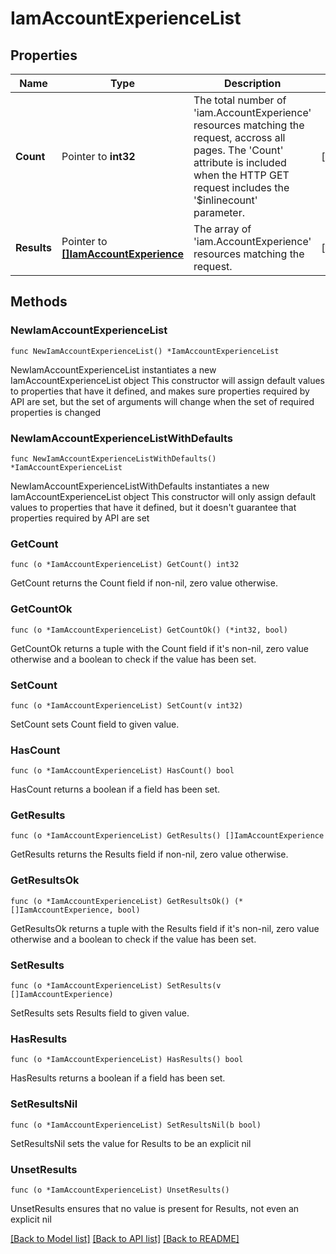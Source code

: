 # IamAccountExperienceList

## Properties

Name | Type | Description | Notes
------------ | ------------- | ------------- | -------------
**Count** | Pointer to **int32** | The total number of &#39;iam.AccountExperience&#39; resources matching the request, accross all pages. The &#39;Count&#39; attribute is included when the HTTP GET request includes the &#39;$inlinecount&#39; parameter. | [optional] 
**Results** | Pointer to [**[]IamAccountExperience**](IamAccountExperience.md) | The array of &#39;iam.AccountExperience&#39; resources matching the request. | [optional] 

## Methods

### NewIamAccountExperienceList

`func NewIamAccountExperienceList() *IamAccountExperienceList`

NewIamAccountExperienceList instantiates a new IamAccountExperienceList object
This constructor will assign default values to properties that have it defined,
and makes sure properties required by API are set, but the set of arguments
will change when the set of required properties is changed

### NewIamAccountExperienceListWithDefaults

`func NewIamAccountExperienceListWithDefaults() *IamAccountExperienceList`

NewIamAccountExperienceListWithDefaults instantiates a new IamAccountExperienceList object
This constructor will only assign default values to properties that have it defined,
but it doesn't guarantee that properties required by API are set

### GetCount

`func (o *IamAccountExperienceList) GetCount() int32`

GetCount returns the Count field if non-nil, zero value otherwise.

### GetCountOk

`func (o *IamAccountExperienceList) GetCountOk() (*int32, bool)`

GetCountOk returns a tuple with the Count field if it's non-nil, zero value otherwise
and a boolean to check if the value has been set.

### SetCount

`func (o *IamAccountExperienceList) SetCount(v int32)`

SetCount sets Count field to given value.

### HasCount

`func (o *IamAccountExperienceList) HasCount() bool`

HasCount returns a boolean if a field has been set.

### GetResults

`func (o *IamAccountExperienceList) GetResults() []IamAccountExperience`

GetResults returns the Results field if non-nil, zero value otherwise.

### GetResultsOk

`func (o *IamAccountExperienceList) GetResultsOk() (*[]IamAccountExperience, bool)`

GetResultsOk returns a tuple with the Results field if it's non-nil, zero value otherwise
and a boolean to check if the value has been set.

### SetResults

`func (o *IamAccountExperienceList) SetResults(v []IamAccountExperience)`

SetResults sets Results field to given value.

### HasResults

`func (o *IamAccountExperienceList) HasResults() bool`

HasResults returns a boolean if a field has been set.

### SetResultsNil

`func (o *IamAccountExperienceList) SetResultsNil(b bool)`

 SetResultsNil sets the value for Results to be an explicit nil

### UnsetResults
`func (o *IamAccountExperienceList) UnsetResults()`

UnsetResults ensures that no value is present for Results, not even an explicit nil

[[Back to Model list]](../README.md#documentation-for-models) [[Back to API list]](../README.md#documentation-for-api-endpoints) [[Back to README]](../README.md)


